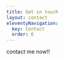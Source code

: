 ```yaml
---
title: Get in touch
layout: contact
eleventyNavigation:
  key: Contact
  order: 6
---
```


contact me now!!
